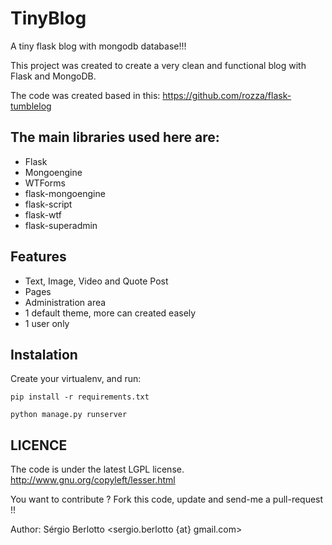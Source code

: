 TinyBlog
========

A tiny flask blog with mongodb database!!!

This project was created to create a very clean and functional blog with Flask
and MongoDB.

The code was created based in this: https://github.com/rozza/flask-tumblelog

The main libraries used here are:
---------------------------------

- Flask
- Mongoengine
- WTForms
- flask-mongoengine
- flask-script
- flask-wtf
- flask-superadmin

Features
--------

- Text, Image, Video and Quote Post
- Pages
- Administration area
- 1 default theme, more can created easely
- 1 user only

Instalation
-----------

Create your virtualenv, and run:

    pip install -r requirements.txt

    python manage.py runserver

LICENCE
-------

The code is under the latest LGPL license.
http://www.gnu.org/copyleft/lesser.html

You want to contribute ? Fork this code, update and send-me a pull-request !!

Author: Sérgio Berlotto <sergio.berlotto {at} gmail.com>
